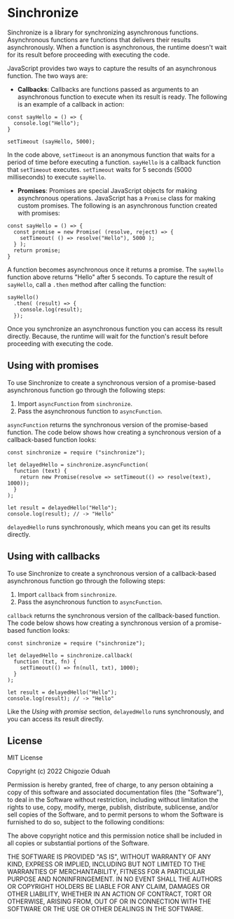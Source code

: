 # Sinchronize

Sinchronize is a library for synchronizing asynchronous functions. Asynchronous functions are functions that delivers their results asynchronously. When a function is asynchronous, the runtime doesn't wait for its result before proceeding with executing the code.

JavaScript provides two ways to capture the results of an asynchronous function. The two ways are:
* **Callbacks**: Callbacks are functions passed as arguments to an asynchronous function to execute when its result is ready. The following is an example of a callback in action:
```JS
const sayHello = () => {
  console.log("Hello");
}

setTimeout (sayHello, 5000);
```

In the code above, `setTimeout` is an anonymous function that waits for a period of time before executing a function. `sayHello` is a callback function that `setTimeout` executes. `setTimeout` waits for 5 seconds (5000 milliseconds) to execute `sayHello`.

* **Promises**: Promises are special JavaScript objects for making asynchronous operations. JavaScript has a `Promise` class for making custom promises. The following is an asynchronous function created with promises:
```JS
const sayHello = () => {
  const promise = new Promise( (resolve, reject) => {
    setTimeout( () => resolve("Hello"), 5000 );
  } );
  return promise;
}
```

A function becomes asynchronous once it returns a promise. The `sayHello` function above returns "Hello" after 5 seconds. To capture the result of `sayHello`, call a `.then` method after calling the function:
```JS
sayHello()
  .then( (result) => {
    console.log(result);
  });
```

Once you synchronize an asynchronous function you can access its result directly. Because, the runtime will wait for the function's result before proceeding with executing the code.

## Using with promises

To use Sinchronize to create a synchronous version of a promise-based asynchronous function go through the following steps:
1. Import `asyncFunction` from `sinchronize`.
2. Pass the asynchronous function to `asyncFunction`.

`asyncFunction` returns the synchronous version of the promise-based function. The code below shows how creating a synchronous version of a callback-based function looks:
```JS
const sinchronize = require ("sinchronize");

let delayedHello = sinchronize.asyncFunction(
  function (text) {
    return new Promise(resolve => setTimeout(() => resolve(text), 1000));
  }
);

let result = delayedHello("Hello");
console.log(result); // -> "Hello"
```

`delayedHello` runs synchronously, which means you can get its results directly.

## Using with callbacks

To use Sinchronize to create a synchronous version of a callback-based asynchronous function go through the following steps:
1. Import `callback` from `sinchronize`.
2. Pass the asynchronous function to `asyncFunction`.

`callback` returns the synchronous version of the callback-based function. The code below shows how creating a synchronous version of a promise-based function looks:
```JS
const sinchronize = require ("sinchronize");

let delayedHello = sinchronize.callback(
  function (txt, fn) {
    setTimeout(() => fn(null, txt), 1000);
  }
);

let result = delayedHello("Hello");
console.log(result); // -> "Hello"
```

Like the _Using with promise_ section, `delayedHello` runs synchronously, and you can access its result directly.

## License
MIT License

Copyright (c) 2022 Chigozie Oduah

Permission is hereby granted, free of charge, to any person obtaining a copy
of this software and associated documentation files (the "Software"), to deal
in the Software without restriction, including without limitation the rights
to use, copy, modify, merge, publish, distribute, sublicense, and/or sell
copies of the Software, and to permit persons to whom the Software is
furnished to do so, subject to the following conditions:

The above copyright notice and this permission notice shall be included in all
copies or substantial portions of the Software.

THE SOFTWARE IS PROVIDED "AS IS", WITHOUT WARRANTY OF ANY KIND, EXPRESS OR
IMPLIED, INCLUDING BUT NOT LIMITED TO THE WARRANTIES OF MERCHANTABILITY,
FITNESS FOR A PARTICULAR PURPOSE AND NONINFRINGEMENT. IN NO EVENT SHALL THE
AUTHORS OR COPYRIGHT HOLDERS BE LIABLE FOR ANY CLAIM, DAMAGES OR OTHER
LIABILITY, WHETHER IN AN ACTION OF CONTRACT, TORT OR OTHERWISE, ARISING FROM,
OUT OF OR IN CONNECTION WITH THE SOFTWARE OR THE USE OR OTHER DEALINGS IN THE
SOFTWARE.